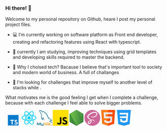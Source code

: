 ### Hi there! 👋

Welcome to my personal repository on Github, heare I post my personal project files. 



- :computer: I’m currently working on software platform as Front end developer, creating and refactoring features using React with typescript.
 
- 🌱 currently I am studying, improving techniques using grid templates and developing skills required to master the backend.

- :rocket: Why I choised tech? Bacause I believe that's important tool to society and modern world of business. A full of challanges 
- 🎯 I'm looking for challenges that improve myself to another level of stacks while .

What motivates me is the good feeling I get when I complete a challenge, because with each challenge I feel able to solve bigger problems.

<img width="50" src="svg/pngegg.png"/><img width="50" src="svg/react-1.png"/><img width="50" src="svg/mysql.png"/><img src="svg/js.png" alt="drawing" width="50"/><img src="svg/node-js.png" alt="drawing" width="50"/><img src="svg/sass.png" alt="drawing" width="50"/><img src="svg/html.png" alt="drawing" width="50"/><img src="svg/css-3.png" alt="drawing" width="50"/>
